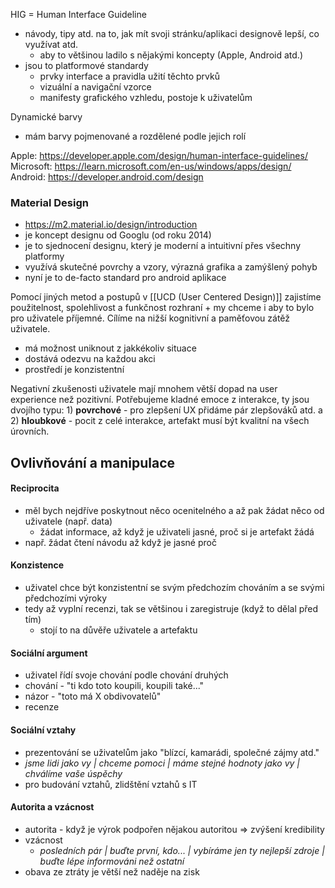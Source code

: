 HIG = Human Interface Guideline
- návody, tipy atd. na to, jak mít svoji stránku/aplikaci designově lepší, co využívat atd.
	- aby to většinou ladilo s nějakými koncepty (Apple, Android atd.)
- jsou to platformové standardy
	- prvky interface a pravidla užití těchto prvků
	- vizuální a navigační vzorce
	- manifesty grafického vzhledu, postoje k uživatelům

Dynamické barvy
- mám barvy pojmenované a rozdělené podle jejich rolí

Apple: https://developer.apple.com/design/human-interface-guidelines/
Microsoft: https://learn.microsoft.com/en-us/windows/apps/design/
Android: https://developer.android.com/design

### Material Design
- https://m2.material.io/design/introduction
- je koncept designu od Googlu (od roku 2014)
- je to sjednocení designu, který je moderní a intuitivní přes všechny platformy
- využívá skutečné povrchy a vzory, výrazná grafika a zamýšlený pohyb
- nyní je to de-facto standard pro android aplikace

Pomocí jiných metod a postupů v [[UCD (User Centered Design)]] zajistíme použitelnost, spolehlivost a funkčnost rozhraní + my chceme i aby to bylo pro uživatele příjemné. Cílíme na nižší kognitivní a paměťovou zátěž uživatele. 
- má možnost uniknout z jakkékoliv situace
- dostává odezvu na každou akci
- prostředí je konzistentní

Negativní zkušenosti uživatele mají mnohem větší dopad na user experience než pozitivní. Potřebujeme kladné emoce z interakce, ty jsou dvojího typu: 1) **povrchové** - pro zlepšení UX přidáme pár zlepšováků atd. a 2) **hloubkové** - pocit z celé interakce, artefakt musí být kvalitní na všech úrovních.


## Ovlivňování a manipulace
#### Reciprocita
- měl bych nejdříve poskytnout něco ocenitelného a až pak žádat něco od uživatele (např. data)
	- žádat informace, až když je uživateli jasné, proč si je artefakt žádá
- např. žádat čtení návodu až když je jasné proč

#### Konzistence
- uživatel chce být konzistentní se svým předchozím chováním a se svými předchozími výroky
- tedy až vyplní recenzi, tak se většinou i zaregistruje (když to dělal před tím)
	- stojí to na důvěře uživatele a artefaktu

#### Sociální argument
- uživatel řídí svoje chování podle chování druhých
- chování - "ti kdo toto koupili, koupili také..."
- názor - "toto má X obdivovatelů"
- recenze

#### Sociální vztahy
- prezentování se uživatelům jako "blízcí, kamarádi, společné zájmy atd."
- *jsme lidi jako vy | chceme pomoci | máme stejné hodnoty jako vy | chválíme vaše úspěchy*
- pro budování vztahů, zlidštění vztahů s IT

#### Autorita a vzácnost
- autorita - když je výrok podpořen nějakou autoritou => zvýšení kredibility
- vzácnost
	- *posledních pár | buďte první, kdo... | vybíráme jen ty nejlepší zdroje | buďte lépe informováni než ostatní*
- obava ze ztráty je větší než naděje na zisk